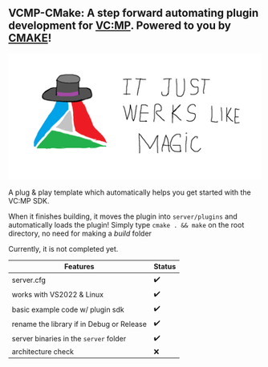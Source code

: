 ## VCMP-CMake: A step forward automating plugin development for [VC:MP](https://vc-mp.org/). Powered to you by [CMAKE](https://cmake.org/cmake/help/latest/)!

![](image.png)

A plug & play template which automatically helps you get started with the VC:MP SDK.

When it finishes building, it moves the plugin into `server/plugins` and automatically loads the plugin! Simply type `cmake . && make` on the root directory, no need for making a *build* folder

 Currently, it is not completed yet.
 
| Features | Status |
| - | - |
| server.cfg|✔️|
| works with VS2022 & Linux|✔️|
| basic example code w/ plugin sdk|✔️|
| rename the library if in Debug or Release|✔️|
| server binaries in the `server` folder|✔️|
| architecture check |❌|

